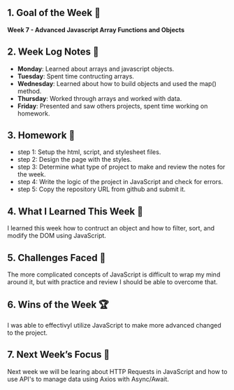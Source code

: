 ## 1. Goal of the Week 🎯

**Week 7 - Advanced Javascript Array Functions and Objects**

## 2. Week Log Notes 📝

- **Monday**: Learned about arrays and javascript objects.
- **Tuesday**: Spent time contructing arrays.
- **Wednesday**: Learned about how to build objects and used the map() method.
- **Thursday**: Worked through arrays and worked with data.
- **Friday**: Presented and saw others projects, spent time working on homework.

## 3. Homework 📝

- step 1: Setup the html, script, and stylesheet files.
- step 2: Design the page with the styles.
- step 3: Determine what type of project to make and review the notes for the week.
- step 4: Write the logic of the project in JavaScript and check for errors.
- step 5: Copy the repository URL from github and submit it.

## 4. What I Learned This Week 🧠

I learned this week how to contruct an object and how to filter, sort, and modify the DOM using JavaScript.

## 5. Challenges Faced 🚧

The more complicated concepts of JavaScript is difficult to wrap my mind around it, but with practice and review I should be able to overcome that.

## 6. Wins of the Week 🏆

I was able to effectivyl utilize JavaScript to make more advanced changed to the project.

## 7. Next Week’s Focus 🔭

Next week we will be learing about HTTP Requests in JavaScript and how to use API's to manage data using Axios with Async/Await.
